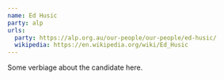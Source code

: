 ```yaml
---
name: Ed Husic
party: alp
urls:
  party: https://alp.org.au/our-people/our-people/ed-husic/
  wikipedia: https://en.wikipedia.org/wiki/Ed_Husic
---
```

Some verbiage about the candidate here.
